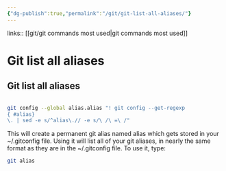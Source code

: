 ```yaml
---
{"dg-publish":true,"permalink":"/git/git-list-all-aliases/"}
---
```


links:: [[git/git commands most used\|git commands most used]]

# Git list all aliases

## Git list all aliases

```bash

git config --global alias.alias "! git config --get-regexp
{ #alias}
\. | sed -e s/^alias\.// -e s/\ /\ =\ /"

```

This will create a permanent git alias named alias which gets stored in your ~/.gitconfig file. Using it will list all of your git aliases, in nearly the same format as they are in the ~/.gitconfig file. To use it, type:

```bash
git alias
```